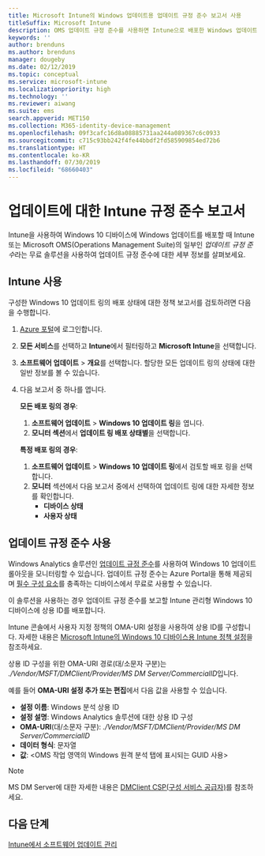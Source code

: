 ```yaml
---
title: Microsoft Intune의 Windows 업데이트용 업데이트 규정 준수 보고서 사용
titleSuffix: Microsoft Intune
description: OMS 업데이트 규정 준수를 사용하면 Intune으로 배포한 Windows 업데이트의 보고서 데이터를 볼 수 있습니다.
keywords: ''
author: brenduns
ms.author: brenduns
manager: dougeby
ms.date: 02/12/2019
ms.topic: conceptual
ms.service: microsoft-intune
ms.localizationpriority: high
ms.technology: ''
ms.reviewer: aiwang
ms.suite: ems
search.appverid: MET150
ms.collection: M365-identity-device-management
ms.openlocfilehash: 09f3cafc16d8a08885731aa244a089367c6c0933
ms.sourcegitcommit: c715c93bb242f4fe44bbdf2fd585909854ed72b6
ms.translationtype: HT
ms.contentlocale: ko-KR
ms.lasthandoff: 07/30/2019
ms.locfileid: "68660403"
---
```

# <a name="intune-compliance-reports-for-updates"></a>업데이트에 대한 Intune 규정 준수 보고서
Intune을 사용하여 Windows 10 디바이스에 Windows 업데이트를 배포할 때 Intune 또는 Microsoft OMS(Operations Management Suite)의 일부인 *업데이트 규정 준수*라는 무료 솔루션을 사용하여 업데이트 규정 준수에 대한 세부 정보를 살펴보세요.

## <a name="use-intune"></a>Intune 사용
구성한 Windows 10 업데이트 링의 배포 상태에 대한 정책 보고서를 검토하려면 다음을 수행합니다. 
1. [Azure 포털](https://portal.azure.com/)에 로그인합니다.
2. **모든 서비스**를 선택하고 **Intune**에서 필터링하고 **Microsoft Intune**을 선택합니다.
3. **소프트웨어 업데이트** > **개요**를 선택합니다. 할당한 모든 업데이트 링의 상태에 대한 일반 정보를 볼 수 있습니다.
4. 다음 보고서 중 하나를 엽니다.  

   **모든 배포 링의 경우**:
   1. **소프트웨어 업데이트** > **Windows 10 업데이트 링**을 엽니다.
   2. **모니터 섹션**에서 **업데이트 링 배포 상태별**을 선택합니다.  

   **특정 배포 링의 경우**:  

   1. **소프트웨어 업데이트** > **Windows 10 업데이트 링**에서 검토할 배포 링을 선택합니다.  
   2. **모니터** 섹션에서 다음 보고서 중에서 선택하여 업데이트 링에 대한 자세한 정보를 확인합니다.  
      - **디바이스 상태**  
      - **사용자 상태**  

## <a name="use-update-compliance"></a>업데이트 규정 준수 사용
Windows Analytics 솔루션인 [업데이트 규정 준수](https://technet.microsoft.com/itpro/windows/manage/update-compliance-monitor)를 사용하여 Windows 10 업데이트 롤아웃을 모니터링할 수 있습니다. 업데이트 규정 준수는 Azure Portal을 통해 제공되며 [필수 구성 요소](https://docs.microsoft.com/windows/deployment/update/update-compliance-get-started#update-compliance-prerequisites)를 충족하는 디바이스에서 무료로 사용할 수 있습니다.  

이 솔루션을 사용하는 경우 업데이트 규정 준수를 보고할 Intune 관리형 Windows 10 디바이스에 상용 ID를 배포합니다.  

Intune 콘솔에서 사용자 지정 정책의 OMA-URI 설정을 사용하여 상용 ID를 구성합니다. 자세한 내용은 [Microsoft Intune의 Windows 10 디바이스용 Intune 정책 설정](https://docs.microsoft.com/intune-classic/deploy-use/windows-10-policy-settings-in-microsoft-intune)을 참조하세요.  

상용 ID 구성을 위한 OMA-URI 경로(대/소문자 구분)는 *./Vendor/MSFT/DMClient/Provider/MS DM Server/CommercialID*입니다.  

예를 들어 **OMA-URI 설정 추가 또는 편집**에서 다음 값을 사용할 수 있습니다.
- **설정 이름**: Windows 분석 상용 ID
- **설정 설명**: Windows Analytics 솔루션에 대한 상용 ID 구성
- **OMA-URI**(대/소문자 구분): *./Vendor/MSFT/DMClient/Provider/MS DM Server/CommercialID*
- **데이터 형식**: 문자열
- **값**: \<OMS 작업 영역의 Windows 원격 분석 탭에 표시되는 GUID 사용>
 
> [!NOTE]  
> MS DM Server에 대한 자세한 내용은 [DMClient CSP(구성 서비스 공급자)]( https://docs.microsoft.com/windows/client-management/mdm/dmclient-csp)를 참조하세요.

## <a name="next-steps"></a>다음 단계
[Intune에서 소프트웨어 업데이트 관리](windows-update-for-business-configure.md)

